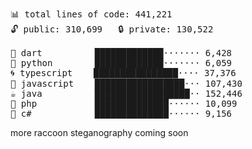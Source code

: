 <!--
**pmazumder3927/pmazumder3927** is a ✨ _special_ ✨ repository because its `README.md` (this file) appears on your GitHub profile.

Here are some ideas to get you started:

- 🔭 I’m currently working on ...
- 🌱 I’m currently learning ...
- 👯 I’m looking to collaborate on ...
- 🤔 I’m looking for help with ...
- 💬 Ask me about ...
- 📫 How to reach me: ...
- 😄 Pronouns: ...
- ⚡ Fun fact: ...
-->
 <!-- LANGUAGES BREAKDOWN START -->
<pre><code style="font-family: monospace; font-size: 14px;">
📊 total lines of code: 441,221
🔓 public: 310,699   🔒 private: 130,522

🎯 dart          █████████████······· 6,428
🐍 python        █████████████······· 6,059
🌀 typescript    ████████████████···· 37,376
💛 javascript    █████████████████··· 107,430
☕ java          ██████████████████·· 152,446
🐘 php           ██████████████······ 10,099
🔧 c#            ██████████████······ 9,156
</code></pre>
 <!-- LANGUAGES BREAKDOWN END -->
more raccoon steganography coming soon
